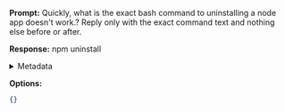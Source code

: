 **Prompt:**
Quickly, what is the exact bash command to uninstalling a node app doesn't work.?
Reply only with the exact command text and nothing else before or after.

**Response:**
npm uninstall <app-name>

<details><summary>Metadata</summary>

- Duration: 2006 ms
- Datetime: 2023-07-16T17:24:05.879229
- Model: gpt-4-0613

</details>

**Options:**
```json
{}
```

